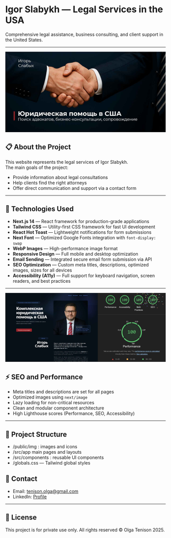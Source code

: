 # Igor Slabykh — Legal Services in the USA

Comprehensive legal assistance, business consulting, and client support in the United States.

---

<p align="center">
  <img src="public\og-image.jpg" alt="Project preview" width="600" />
</p>

## 📋 About the Project

This website represents the legal services of Igor Slabykh.  
The main goals of the project:

- Provide information about legal consultations
- Help clients find the right attorneys
- Offer direct communication and support via a contact form

---

## 🚀 Technologies Used

- **Next.js 14** — React framework for production-grade applications
- **Tailwind CSS** — Utility-first CSS framework for fast UI development
- **React Hot Toast** — Lightweight notifications for form submissions
- **Next Font** — Optimized Google Fonts integration with `font-display: swap`
- **WebP Images** — High-performance image format
- **Responsive Design** — Full mobile and desktop optimization
- **Email Sending** — Integrated secure email form submission via API
- **SEO Optimization** — Custom meta titles, descriptions, optimized images, sizes for all devices
- **Accessibility (A11y)** — Full support for keyboard navigation, screen readers, and best practices

---

<p align="center">
  <img src="public\prew.jpg" alt="Project preview" width="600" />
</p>

## ⚡ SEO and Performance

- Meta titles and descriptions are set for all pages
- Optimized images using `next/image`
- Lazy loading for non-critical resources
- Clean and modular component architecture
- High Lighthouse scores (Performance, SEO, Accessibility)

---

## 📄 Project Structure

- /public/img : images and icons
- /src/app main pages and layouts
- /src/components : reusable UI components
- /globals.css — Tailwind global styles

## 🤝 Contact

- Email: tenison.olga@gmail.com
- LinkedIn: [Profile](https://www.linkedin.com/in/olga-tenison/)

---

## 📜 License

This project is for private use only. All rights reserved © Olga Tenison 2025.
